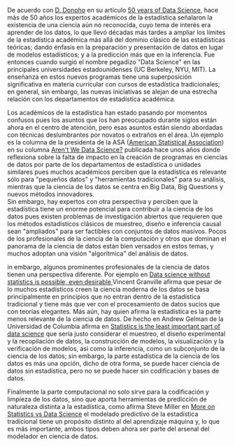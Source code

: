 De acuerdo con [D. Donoho](https://statweb.stanford.edu/~donoho/) en su artículo [50 years of Data Science](http://courses.csail.mit.edu/18.337/2015/docs/50YearsDataScience.pdf), hace más de 50 años los expertos académicos de la estadística señalaron la existencia de una ciencia aún no reconocida,
cuyo tema de interés era aprender de los datos, lo que llevó décadas más tardes a ampliar los límites de la estadística académica
más allá del dominio clásico de las estadísticas teóricas; dando énfasis en la preparación y presentación de datos en lugar de
modelos estadísticos; y a la predicción más que en la inferencia. Fue entonces cuando surgió el nombre pegadizo "Data Science" 
en las principales universidades estadounidenses (UC Berkeley, NYU, MIT). La enseñanza en estos nuevos programas 
tiene una superposición significativa en materia curricular con cursos de estadística tradicionales; en general, 
sin embargo, las nuevas iniciativas se alejan de una estrecha relación con los departamentos de estadística académica. 

Los académicos de la estadística han estado pasando por  momentos confusos pues los asuntos que los han 
preocupado durante siglos están ahora en el centro de atención, pero esas asuntos están siendo abordadas con técnicas 
deslumbrantes por novatos o extraños en el área. Un ejemplo es la columna de la presidenta de la ASA 
([American Statistical Association](http://www.amstat.org))  en su columna 
[Aren't We Data Science?](http://magazine.amstat.org/blog/2013/07/01/datascience/)   publicada hace unos años donde 
reflexiona sobre la falta de impacto en la creación de programas en ciencias de datos por parte de los departamentos 
de estadística o unidades similares pues muchos académicos  perciben que la estadística es relevante  
sólo para "pequeños datos" y "herramientas tradicionales" para su análisis, mientras que 
la ciencia de los datos se centra en Big Data, Big Questions y nuevos métodos innovadores.  
Sin embargo, hay expertos con otra perspectiva y perciben que la estadística tiene un enorme potencial para contribuir a 
la ciencia de los datos pues existen  problemas de investigación abiertos que requieren que los métodos estadísticos 
clásicos de muestreo, diseño e inferencia causal sean "ampliados" para ser factibles con conjuntos de datos masivos. 
Pocos de los profesionales de la ciencia de la computación y otros que dominan el panorama de la ciencia de datos están 
bien versados en estos temas, y muchos adoptan una visión "algorítmica" del análisis de datos. 

in embargo,  algunos prominentes profesionales de la ciencia de datos tienen una perspectiva diferente. Por ejemplo en
[Data science without statistics is possible, even desirable
](http://www.datasciencecentral.com/profiles/blogs/data-science-without-statistics-is-possible-even-desirable)
Vincent Granville  afirma que  pesar de lo  muchos estadísticos creen  la ciencia moderna de los datos se basa 
principalmente en principios  que no entran dentro de la estadística tradicional y tiene más que ver con el 
procesamiento de datos sucios que con teorías elegantes. Más aún, hay quien afirma la estadística es la parte menos 
relevante de la ciencia de datos. De hecho en  Andrew Gelman de la Universidad de Columbia afirma en 
[Statistics is the least important part of data science](http://andrewgelman.com/2013/11/14/statistics-least-important-part-data-science/) 
que sería justo considerar el muestreo, el diseño experimental y la recopilación de datos, la construcción de modelos, 
la visualización y la verificación de modelos, así como la inferencia, como un subconjunto de la ciencia de los datos; 
sin embargo, la parte estadística de la ciencia de los datos es más una opción, dicho de otra forma, 
se puede hacer ciencia de datos sin estadística, pero no se puede hacer sin codificación y bases de datos. 

Finalmente la parte computacional no solo sirve para la codificación y limpieza de los datos, 
sino  que aporta herramientas de predicción de naturaleza distinta a la estadística, 
como afirma Steve Miller en 
[More on Statistics vs Data Science](http://www.analyticsearches.com/wps-more-on-statistics-vs-data-science/) 
el modelado predictivo de la estadística tradicional tiene un propósito distinto al del aprendizaje máquina y, 
lo que es más importante, ambos tipos deben ahora ser parte del arsenal del modelador en ciencia de datos. 
